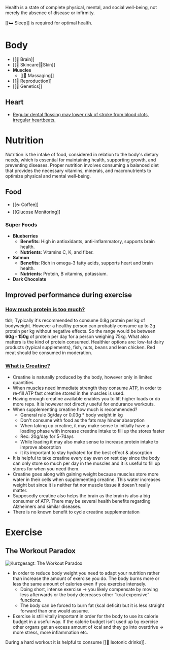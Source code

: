 Health is a state of complete physical, mental, and social well-being, not merely the absence of disease or infirmity.

[[🛏 Sleep]] is required for optimal health.
# Body

- [[🧠 Brain]]
- [[🧴 Skincare|🧴Skin]]
- **Muscles**
	- [[💆 Massaging]]
- [[👶  Reproduction]]
- [[🧬 Genetics]]

## Heart

- [Regular dental flossing may lower risk of stroke from blood clots, irregular heartbeats.](https://newsroom.heart.org/news/regular-dental-flossing-may-lower-risk-of-stroke-from-blood-clots-irregular-heartbeats?preview=5cb3&preview_mode=True)

# Nutrition

Nutrition is the intake of food, considered in relation to the body's dietary needs, which is essential for maintaining health, supporting growth, and preventing diseases. Proper nutrition involves consuming a balanced diet that provides the necessary vitamins, minerals, and macronutrients to optimize physical and mental well-being.
## Food

- [[☕ Coffee]]
- [[Glucose Monitoring]]

### Super Foods

* **Blueberries**
	* **Benefits**: High in antioxidants, anti-inflammatory, supports brain health.
	* **Nutrients**: Vitamins C, K, and fiber.
* **Salmon**
	* **Benefits**: Rich in omega-3 fatty acids, supports heart and brain health.
	* **Nutrients**: Protein, B vitamins, potassium.
* **Dark Chocolate**

## Improved performance during exercise

### [How much protein is too much?](https://www.health.harvard.edu/nutrition/when-it-comes-to-protein-how-much-is-too-much)
tldr; Typically it's recommended to consume 0.8g protein per kg of bodyweight. However a healthy person can probably consume up to 2g protein per kg without negative effects. So the range would be between **60g - 150g** of protein per day for a person weighing 75kg. What also matters is the kind of protein consumed. Healthier options are: low-fat dairy products (typical supplements), fish, nuts, beans and lean chicken. Red meat should be consumed in moderation.

### [What is Creatine?](https://www.healthline.com/nutrition/what-is-creatine#brain-health)

* Creatine is naturally produced by the body, however only in limited quantities
* When muscles need immediate strength they consume ATP, in order to re-fill ATP fast creatine stored in the muscles is used.
* Having enough creatine available enables you to lift higher loads or do more reps. It is however not directly useful for endurance workouts.
* When supplementing creatine how much is recommended?
	* General rule 3g/day or 0.03g \* body weight in kg
	* Don't consume with food as the fats may hinder absorption
	* When taking up creatine, it may make sense to initially have a loading phase with increase creatine intake to fill up the stores faster
	* Rec: 20g/day for 5-7days
	* While loading it may also make sense to increase protein intake to improve absorption
	* it its important to stay hydrated for the best effect & absorption
* It is helpful to take creatine every day even on rest day since the body can only store so much per day in the muscles and it is useful to fill up stores for when you need them.
* Creatine goes along with gaining weight because muscles store more water in their cells when supplementing creatine. This water increases weight but since it is neither fat nor muscle tissue it doesn't really matter.
* Supposedly creatine also helps the brain as the brain is also a big consumer of ATP. There may be several health benefits regarding Alzheimers and similar diseases.
* There is no known benefit to cycle creatine supplementation

# Exercise

## The Workout Paradox
![Kurzgesagt: The Workout Paradox](https://www.youtube.com/watch?v=lPrjP4A_X4s)

- In order to reduce body weight you need to adapt your nutrition rather than increase the amount of exercise you do. The body burns more or less the same amount of calories even if you exercise intensely.
	- Doing short, intense exercise → you likely compensate by moving less afterwards or the body decreases other “kcal expensive” functions.
	- The body can be forced to burn fat (kcal deficit) but it is less straight forward than one would assume.
- Exercise is still vitally important in order for the body to use its calorie budget in a useful way. If the calorie budget isn’t used up by exercise other organs get an excess amount of kcal and they go into overdrive → more stress, more inflammation etc.

During a hard workout it is helpful to consume [[🔋 Isotonic drinks]].